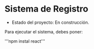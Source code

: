 <h1>Sistema de Registro</h1>

- Estado del proyecto: En construcción.

Para ejecutar el sistema, debes poner:

'''npm instal react'''
